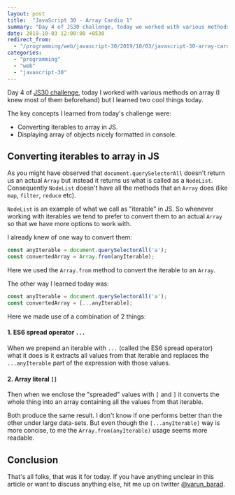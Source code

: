 ```yaml
---
layout: post
title:  "JavaScript 30 - Array Cardio 1"
summary: "Day 4 of JS30 challenge, today we worked with various methods on array and I learned one nifty trick of displaying them in console."
date: 2019-10-03 12:00:00 +0530
redirect_from:
  - "/programming/web/javascript-30/2019/10/03/javascript-30-array-cardio-1.html"
categories:
  - "programming"
  - "web"
  - "javascript-30"
---
```


Day 4 of [JS30 challenge][js30-website], today I worked with various methods on array (I knew most of them beforehand) but I learned two cool things today.

The key concepts I learned from today's challenge were:

- Converting iterables to array in JS.
- Displaying array of objects nicely formatted in console.

## Converting iterables to array in JS

As you might have observed that `document.querySelectorAll` doesn't return us an actual `Array` but instead it returns us what is called as a `NodeList`. Consequently `NodeList` doesn't have all the methods that an `Array` does (like `map`, `filter`, `reduce` etc).

`NodeList` is an example of what we call as "iterable" in JS. So whenever working with iterables we tend to prefer to convert them to an actual `Array` so that we have more options to work with.

I already knew of one way to convert them:

```javascript
const anyIterable = document.querySelectorAll('a');
const convertedArray = Array.from(anyIterable);
```

Here we used the `Array.from` method to convert the iterable to an `Array`.

The other way I learned today was:

```javascript
const anyIterable = document.querySelectorAll('a');
const convertedArray = [...anyIterable];
```

Here we made use of a combination of 2 things:

#### 1. ES6 spread operator `...`
When we prepend an iterable with `...` (called the ES6 spread operator) what it does is it extracts all values from that iterable and replaces the `...anyIterable` part of the expression with those values.
#### 2. Array literal `[]`
Then when we enclose the "spreaded" values with `[` and `]` it converts the whole thing into an array containing all the values from that iterable.

Both produce the same result. I don't know if one performs better than the other under large data-sets. But even though the `[...anyIterable]` way is more concise, to me the `Array.from(anyIterable)` usage seems more readable.

## Conclusion

That's all folks, that was it for today. If you have anything unclear in this article or want to discuss anything else, hit me up on twitter [@varun_barad][varun-twitter].

[js30-website]: https://javascript30.com
[varun-twitter]: https://twitter.com/varun_barad

